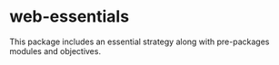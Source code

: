 # web-essentials
This package includes an essential strategy along with pre-packages modules and objectives.
